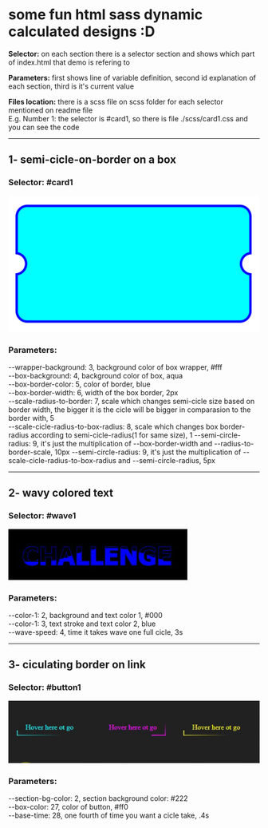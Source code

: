# some fun html sass dynamic calculated designs :D

**Selector:** on each section there is a selector section and shows which part of index.html that demo is refering to

**Parameters:** first shows line of variable definition, second id explanation of each section, third is it's current value

**Files location:** there is a scss file on scss folder for each selector mentioned on readme file <br/>
E.g. Number 1: the selector is #card1, so there is file ./scss/card1.css and you can see the code

<hr/>

## 1- semi-cicle-on-border on a box

### Selector: #card1

![semi-cicle-on-border](./readmeImg/semi-cicle.png)

### Parameters:

--wrapper-background: 3, background color of box wrapper, #fff <br/>
--box-background: 4, background color of box, aqua <br/>
--box-border-color: 5, color of border, blue <br/>
--box-border-width: 6, width of the box border, 2px <br/>
--scale-radius-to-border: 7, scale which changes semi-cicle size based on border width, the bigger it is the cicle will be bigger in comparasion to the border with, 5 <br/>
--scale-cicle-radius-to-box-radius: 8, scale which changes box border-radius according to semi-cicle-radius(1 for same size), 1
--semi-circle-radius: 9, it's just the multiplication of --box-border-width and --radius-to-border-scale, 10px
--semi-circle-radius: 9, it's just the multiplication of --scale-cicle-radius-to-box-radius and --semi-circle-radius, 5px

<hr />

## 2- wavy colored text

### Selector: #wave1

![semi-cicle-on-border](./readmeImg/wave.gif)

### Parameters:

--color-1: 2, background and text color 1, #000 <br/>
--color-1: 3, text stroke and text color 2, blue <br/>
--wave-speed: 4, time it takes wave one full cicle, 3s <br/>

<hr />

## 3- ciculating border on link

### Selector: #button1

![semi-cicle-on-border](./readmeImg/cicular2.gif)

### Parameters:

--section-bg-color: 2, section background color: #222 <br/>
--box-color: 27, color of button, #ff0 <br/>
--base-time: 28, one fourth of time you want a cicle take, .4s
